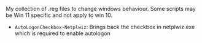 My collection of .reg files to change windows behaviour.
Some scripts may be Win 11 specific and not apply to win 10.

- `AutoLogonCheckbox-Netplwiz`: Brings back the checkbox in netplwiz.exe which is required to enable autologon 